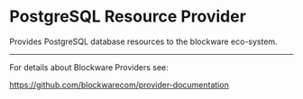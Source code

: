 # PostgreSQL Resource Provider
Provides PostgreSQL database resources to the blockware eco-system.

---
For details about Blockware Providers see:

https://github.com/blockwarecom/provider-documentation
